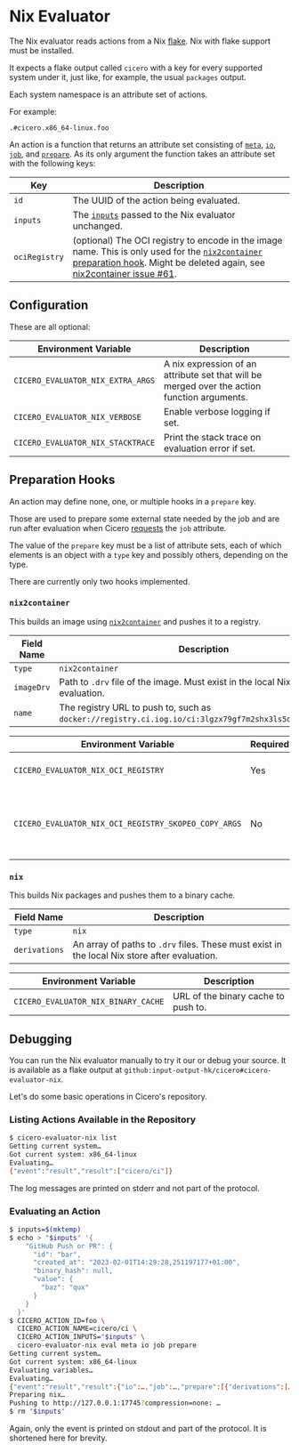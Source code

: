# Nix Evaluator

The Nix evaluator reads actions from a Nix [flake](https://nixos.wiki/wiki/Flakes).
Nix with flake support must be installed.

It expects a flake output called `cicero` with a key for every supported system under it,
just like, for example, the usual `packages` output.

Each system namespace is an attribute set of actions.

For example:

	.#cicero.x86_64-linux.foo

An action is a function that returns an attribute set consisting of [`meta`](action.md#meta), [`io`](action.md#io), [`job`](action.md#job), and [`prepare`](#preparation-hooks).
As its only argument the function takes an attribute set with the following keys:

| Key           | Description                                                                                                                                                                                                                                     |
|---------------|-------------------------------------------------------------------------------------------------------------------------------------------------------------------------------------------------------------------------------------------------|
| `id`          | The UUID of the action being evaluated.                                                                                                                                                                                                         |
| `inputs`      | The [`inputs`](evaluator.md#environment-variables) passed to the Nix evaluator unchanged.                                                                                                                                                       |
| `ociRegistry` | (optional) The OCI registry to encode in the image name. This is only used for the [`nix2container` preparation hook](#nix2container). Might be deleted again, see [nix2container issue #61](https://github.com/nlewo/nix2container/issues/61). |

## Configuration

These are all optional:

| Environment Variable              | Description                                                                                  |
|-----------------------------------|----------------------------------------------------------------------------------------------|
| `CICERO_EVALUATOR_NIX_EXTRA_ARGS` | A nix expression of an attribute set that will be merged over the action function arguments. |
| `CICERO_EVALUATOR_NIX_VERBOSE`    | Enable verbose logging if set.                                                               |
| `CICERO_EVALUATOR_NIX_STACKTRACE` | Print the stack trace on evaluation error if set.                                            |

## Preparation Hooks

An action may define none, one, or multiple hooks in a `prepare` key.

Those are used to prepare some external state needed by the job
and are run after evaluation when Cicero [requests](evaluator.md#command-line-arguments) the `job` attribute.

The value of the `prepare` key must be a list of attribute sets,
each of which elements is an object with a `type` key and possibly others, depending on the type.

There are currently only two hooks implemented.

### `nix2container`

This builds an image using [`nix2container`](https://github.com/nlewo/nix2container) and pushes it to a registry.

| Field Name | Description                                                                                             |
|------------|---------------------------------------------------------------------------------------------------------|
| `type`     | `nix2container`                                                                                         |
| `imageDrv` | Path to `.drv` file of the image. Must exist in the local Nix store after evaluation.                   |
| `name`     | The registry URL to push to, such as `docker://registry.ci.iog.io/ci:3lgzx79gf7m2shx3ls5dwd09kpwsibpp`. |

| Environment Variable                                 | Required | Description                                     |
|------------------------------------------------------|----------|-------------------------------------------------|
| `CICERO_EVALUATOR_NIX_OCI_REGISTRY`                  | Yes      | URL of the OCI registry to push to.             |
| `CICERO_EVALUATOR_NIX_OCI_REGISTRY_SKOPEO_COPY_ARGS` | No       | Extra command line arguments for `skopeo copy`. |

### `nix`

This builds Nix packages and pushes them to a binary cache.

| Field Name    | Description                                                                                  |
|---------------|----------------------------------------------------------------------------------------------|
| `type`        | `nix`                                                                                        |
| `derivations` | An array of paths to `.drv` files. These must exist in the local Nix store after evaluation. |

| Environment Variable                | Description                         |
|-------------------------------------|-------------------------------------|
| `CICERO_EVALUATOR_NIX_BINARY_CACHE` | URL of the binary cache to push to. |

## Debugging

You can run the Nix evaluator manually to try it our or debug your source.
It is available as a flake output at `github:input-output-hk/cicero#cicero-evaluator-nix`.

Let's do some basic operations in Cicero's repository.

### Listing Actions Available in the Repository

```sh
$ cicero-evaluator-nix list
Getting current system…
Got current system: x86_64-linux
Evaluating…
{"event":"result","result":["cicero/ci"]}
```

The log messages are printed on stderr and not part of the protocol.

### Evaluating an Action

```sh
$ inputs=$(mktemp)
$ echo > "$inputs" '{
    "GitHub Push or PR": {
      "id": "bar",
      "created_at": "2023-02-01T14:29:28,251197177+01:00",
      "binary_hash": null,
      "value": {
        "baz": "qux"
      }
    }
  }'
$ CICERO_ACTION_ID=foo \
  CICERO_ACTION_NAME=cicero/ci \
  CICERO_ACTION_INPUTS="$inputs" \
  cicero-evaluator-nix eval meta io job prepare
Getting current system…
Got current system: x86_64-linux
Evaluating variables…
Evaluating…
{"event":"result","result":{"io":…,"job":…,"prepare":[{"derivations":[…],"type":"nix"}]}}
Preparing nix…
Pushing to http://127.0.0.1:17745?compression=none: …
$ rm "$inputs"
```

Again, only the event is printed on stdout and part of the protocol.
It is shortened here for brevity.
